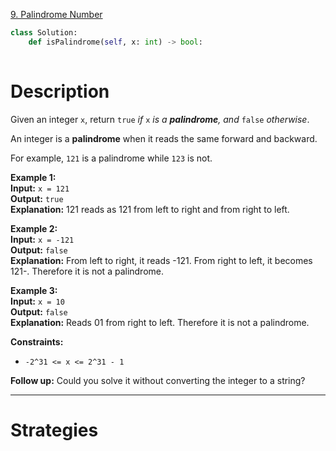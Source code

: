 [9. Palindrome Number](https://leetcode.com/problems/palindrome-number/)

```python
class Solution:
    def isPalindrome(self, x: int) -> bool:
        
```

# Description

Given an integer `x`, return `true` _if_ `x` _is a **palindrome**, and_ `false` _otherwise_.

An integer is a **palindrome** when it reads the same forward and backward.

For example, `121` is a palindrome while `123` is not.

**Example 1:**  
**Input:** `x = 121`  
**Output:** `true`  
**Explanation:** 121 reads as 121 from left to right and from right to left.

**Example 2:**  
**Input:** `x = -121`  
**Output:** `false`  
**Explanation:** From left to right, it reads -121. From right to left, it becomes 121-. Therefore it is not a palindrome.

**Example 3:**  
**Input:** `x = 10`  
**Output:** `false`  
**Explanation:** Reads 01 from right to left. Therefore it is not a palindrome.

**Constraints:**
- `-2^31 <= x <= 2^31 - 1`

**Follow up:** Could you solve it without converting the integer to a string?

---


# Strategies


